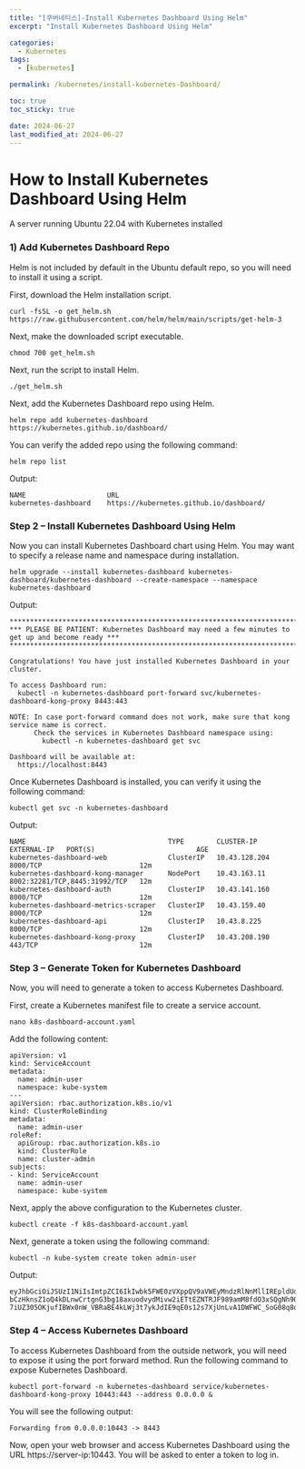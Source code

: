 ```yaml
---
title: "[쿠버네티스]-Install Kubernetes Dashboard Using Helm"
excerpt: "Install Kubernetes Dashboard Using Helm"

categories:
  - Kubernetes
tags:
  - [kubernetes]

permalink: /kubernetes/install-kubernetes-Dashboard/

toc: true
toc_sticky: true

date: 2024-06-27
last_modified_at: 2024-06-27
---
```


# How to Install Kubernetes Dashboard Using Helm

A server running Ubuntu 22.04 with Kubernetes installed

### 1) Add Kubernetes Dashboard Repo

Helm is not included by default in the Ubuntu default repo, so you will need to install it using a script.

First, download the Helm installation script.
```
curl -fsSL -o get_helm.sh https://raw.githubusercontent.com/helm/helm/main/scripts/get-helm-3
```

Next, make the downloaded script executable.
```
chmod 700 get_helm.sh
```
Next, run the script to install Helm.
```
./get_helm.sh
```

Next, add the Kubernetes Dashboard repo using Helm.
```
helm repo add kubernetes-dashboard https://kubernetes.github.io/dashboard/
```

You can verify the added repo using the following command:
```
helm repo list
```

Output:
```
NAME                	URL                                    
kubernetes-dashboard	https://kubernetes.github.io/dashboard/
```

### Step 2 – Install Kubernetes Dashboard Using Helm

Now you can install Kubernetes Dashboard chart using Helm. You may want to specify a release name and namespace during installation.
```
helm upgrade --install kubernetes-dashboard kubernetes-dashboard/kubernetes-dashboard --create-namespace --namespace kubernetes-dashboard
```

Output:

```
*************************************************************************************************
*** PLEASE BE PATIENT: Kubernetes Dashboard may need a few minutes to get up and become ready ***
*************************************************************************************************

Congratulations! You have just installed Kubernetes Dashboard in your cluster.

To access Dashboard run:
  kubectl -n kubernetes-dashboard port-forward svc/kubernetes-dashboard-kong-proxy 8443:443

NOTE: In case port-forward command does not work, make sure that kong service name is correct.
      Check the services in Kubernetes Dashboard namespace using:
        kubectl -n kubernetes-dashboard get svc

Dashboard will be available at:
  https://localhost:8443
```

Once Kubernetes Dashboard is installed, you can verify it using the following command:

```
kubectl get svc -n kubernetes-dashboard
```

Output:
```
NAME                                   TYPE        CLUSTER-IP      EXTERNAL-IP   PORT(S)                         AGE
kubernetes-dashboard-web               ClusterIP   10.43.128.204           8000/TCP                        12m
kubernetes-dashboard-kong-manager      NodePort    10.43.163.11            8002:32281/TCP,8445:31992/TCP   12m
kubernetes-dashboard-auth              ClusterIP   10.43.141.160           8000/TCP                        12m
kubernetes-dashboard-metrics-scraper   ClusterIP   10.43.159.40            8000/TCP                        12m
kubernetes-dashboard-api               ClusterIP   10.43.8.225             8000/TCP                        12m
kubernetes-dashboard-kong-proxy        ClusterIP   10.43.208.190           443/TCP                         12m
```

### Step 3 – Generate Token for Kubernetes Dashboard

Now, you will need to generate a token to access Kubernetes Dashboard.

First, create a Kubernetes manifest file to create a service account.

```
nano k8s-dashboard-account.yaml
```

Add the following content:

```
apiVersion: v1
kind: ServiceAccount
metadata:
  name: admin-user
  namespace: kube-system
---
apiVersion: rbac.authorization.k8s.io/v1
kind: ClusterRoleBinding
metadata:
  name: admin-user
roleRef:
  apiGroup: rbac.authorization.k8s.io
  kind: ClusterRole
  name: cluster-admin
subjects:
- kind: ServiceAccount
  name: admin-user
  namespace: kube-system
```
  
Next, apply the above configuration to the Kubernetes cluster.

```
kubectl create -f k8s-dashboard-account.yaml
```

Next, generate a token using the following command:
```
kubectl -n kube-system create token admin-user
```

Output:

```
eyJhbGciOiJSUzI1NiIsImtpZCI6IkIwbk5FWE0zVXppQV9aVWEyMndzRlNnMllIREpldUdVckVZdzFqUzcwalEifQ.eyJhdWQiOlsiaHR0cHM6Ly9rdWJlcm5ldGVzLmRlZmF1bHQuc3ZjLmNsdXN0ZXIubG9jYWwiLCJrM3MiXSwiZXhwIjoxNzExMTcwMjQwLCJpYXQiOjE3MTExNjY2NDAsImlzcyI6Imh0dHBzOi8va3ViZXJuZXRlcy5kZWZhdWx0LnN2Yy5jbHVzdGVyLmxvY2FsIiwia3ViZXJuZXRlcy5pbyI6eyJuYW1lc3BhY2UiOiJrdWJlLXN5c3RlbSIsInNlcnZpY2VhY2NvdW50Ijp7Im5hbWUiOiJhZG1pbi11c2VyIiwidWlkIjoiNTNhNjdhNjYtNDAyOC00MTFlLWI5YTctMzViZDJkYzUwOTc2In19LCJuYmYiOjE3MTExNjY2NDAsInN1YiI6InN5c3RlbTpzZXJ2aWNlYWNjb3VudDprdWJlLXN5c3RlbTphZG1pbi11c2VyIn0.XrTJC9WhaZrhRuo2buBXy48AnaGxsjHcLNCZpjpcXF5UQagR3GQgCpyArWWuGaw8Wu_-bCzHknsZ1oQ4kDLnwCrtgnG3bg18axuodvydMivw2iETtEZNTRJF989amM8fdO3xSQgNh9O59UjiebUtNNQ45d2Rmzxq1VoVpsL0hx9D0WIg-7iUZ305OKjufIBWx0nW_VBRaBE4kLWj3t7ykJdIE9qE0s12s7XjUnLvA1DWFWC_SoG08q8q4Y0LdThKz8wzVI87DR4KTlTTuSPJEZkI5hcZu02SkKaleNBYnFlabBD1IWXK18uY_5LAIFrjDgkCPUysCbAA_7F87dZ4sg
```

### Step 4 – Access Kubernetes Dashboard
To access Kubernetes Dashboard from the outside network, you will need to expose it using the port forward method. Run the following command to expose Kubernetes Dashboard.
```
kubectl port-forward -n kubernetes-dashboard service/kubernetes-dashboard-kong-proxy 10443:443 --address 0.0.0.0 &
```

You will see the following output:
```
Forwarding from 0.0.0.0:10443 -> 8443
```

Now, open your web browser and access Kubernetes Dashboard using the URL https://server-ip:10443. You will be asked to enter a token to log in.
